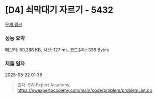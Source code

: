 # [D4] 쇠막대기 자르기 - 5432 

[문제 링크](https://swexpertacademy.com/main/code/problem/problemDetail.do?contestProbId=AWVl47b6DGMDFAXm) 

### 성능 요약

메모리: 60,288 KB, 시간: 127 ms, 코드길이: 338 Bytes

### 제출 일자

2025-05-22 01:36



> 출처: SW Expert Academy, https://swexpertacademy.com/main/code/problem/problemList.do